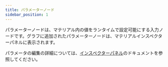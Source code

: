 ```yaml
---
title: パラメーターノード
sidebar_position: 1
---
```


パラメーターノードは、マテリアル内の値をランタイムで設定可能にする入力ノードです。グラフに追加されたパラメーターノードは、マテリアルインスペクターパネルに表示されます。

パラメータの編集の詳細については、[インスペクターパネル][1]のドキュメントを参照してください。

[1]: /shader-editor/window-layout/inspector-pane
